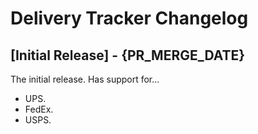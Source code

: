 # Delivery Tracker Changelog

## [Initial Release] - {PR_MERGE_DATE}

The initial release.  Has support for...
- UPS.
- FedEx.
- USPS.
